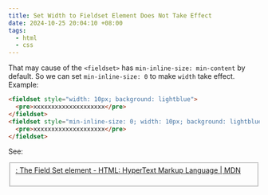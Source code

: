```yaml
---
title: Set Width to Fieldset Element Does Not Take Effect
date: 2024-10-25 20:04:10 +08:00
tags:
  - html
  - css
---
```


That may cause of the `<fieldset>` has `min-inline-size: min-content` by default. So we can set `min-inline-size: 0` to make `width` take effect. Example:

```html
<fieldset style="width: 10px; background: lightblue">
  <pre>xxxxxxxxxxxxxxxxxxxx</pre>
</fieldset>
<fieldset style="min-inline-size: 0; width: 10px; background: lightblue">
  <pre>xxxxxxxxxxxxxxxxxxxx</pre>
</fieldset>
```

See: [<fieldset>: The Field Set element - HTML: HyperText Markup Language | MDN](https://developer.mozilla.org/en-US/docs/Web/HTML/Element/fieldset#styling_with_css)
